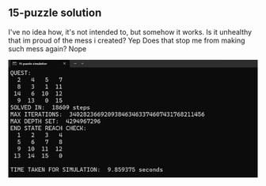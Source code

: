 ## 15-puzzle solution

I've no idea how, it's not intended to, but somehow it works.
Is it unhealthy that im proud of the mess i created?
Yep
Does that stop me from making such mess again?
Nope

![asset](./assets/image_2024-03-10_03-06-57.png)